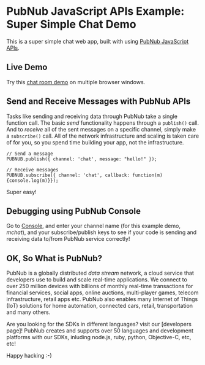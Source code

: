# PubNub JavaScript APIs Example: Super Simple Chat Demo

This is a super simple chat web app, built with using [PubNub JavaScript APIs][pubnub].

## Live Demo

Try this [chat room demo][demo] on multiple browser windows.

## Send and Receive Messages with PubNub APIs

Tasks like sending and receiving data through PubNub take a single function call. The basic *send* functionality happens through a `publish()` call. And to *receive* all of the sent messages on a specific channel, simply make a `subscribe()` call. All of the network infrastructure and scaling is taken care of for you, so you spend time building your app, not the infrastructure.

```
// Send a message
PUBNUB.publish({ channel: 'chat', message: "hello!" });
```

```
// Receive messages
PUBNUB.subscribe({ channel: 'chat', callback: function(m){console.log(m)}});
```

Super easy!

## Debugging using PubNub Console

Go to [Console][console], and enter your channel name (for this example demo, *mchat*), and your subscribe/publish keys to see if your code is sending and receiving data to/from PubNub service correctly! 

## OK, So What is PubNub?

PubNub is a globally distributed *data stream* network, a cloud service that developers use to build and scale real-time applications. We connect to over 250 million devices with billions of monthly real-time transactions for financial services, social apps, online auctions, multi-player games, telecom infrastructure, retail apps etc. PubNub also enables many Internet of Things (IoT) solutions for home automation, connected cars, retail, transportation and many others.

Are you looking for the SDKs in different languages? visit our [developers page]!
PubNub creates and supports over 50 languages and development platforms with our SDKs, inluding node.js, ruby, python, Objective-C, etc, etc!

Happy hacking :-)

[Demo]: http://pubnub.github.io/super-simple-chat/index.html
[pubnub]: http://www.pubnub.com/docs/javascript/javascript-sdk.html
[dev]: http://www.pubnub.com/developers/
[console]: http://www.pubnub.com/console/